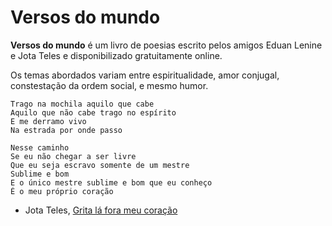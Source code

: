 # Versos do mundo

**Versos do mundo** é um livro de poesias escrito pelos amigos Eduan Lenine e Jota Teles e disponibilizado gratuitamente online.

Os temas abordados variam entre espiritualidade, amor conjugal, constestação da ordem social, e mesmo humor.

    Trago na mochila aquilo que cabe
    Aquilo que não cabe trago no espírito
    E me derramo vivo
    Na estrada por onde passo

    Nesse caminho
    Se eu não chegar a ser livre
    Que eu seja escravo somente de um mestre
    Sublime e bom
    E o único mestre sublime e bom que eu conheço
    É o meu próprio coração

- Jota Teles, [Grita lá fora meu coração](poesias/grita-la-fora-meu-coracao.html)





